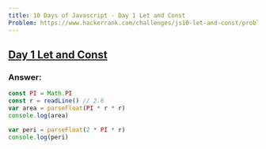 ```yaml
---
title: 10 Days of Javascript - Day 1 Let and Const
Problem: https://www.hackerrank.com/challenges/js10-let-and-const/problem?isFullScreen=true
---
```


## [Day 1 Let and Const](https://www.hackerrank.com/challenges/js10-let-and-const/problem?isFullScreen=true)

### **Answer:**

```js
const PI = Math.PI
const r = readLine() // 2.6
var area = parseFloat(PI * r * r)
console.log(area)

var peri = parseFloat(2 * PI * r)
console.log(peri)
```
